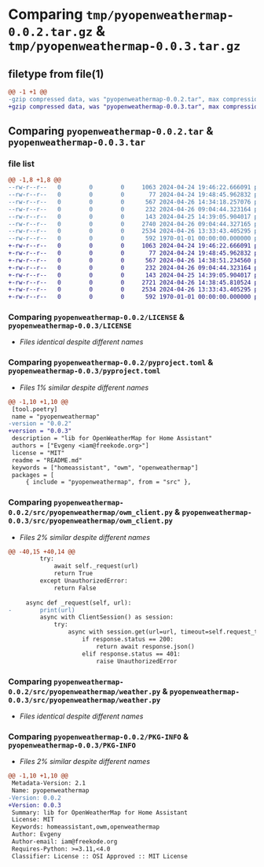 # Comparing `tmp/pyopenweathermap-0.0.2.tar.gz` & `tmp/pyopenweathermap-0.0.3.tar.gz`

## filetype from file(1)

```diff
@@ -1 +1 @@
-gzip compressed data, was "pyopenweathermap-0.0.2.tar", max compression
+gzip compressed data, was "pyopenweathermap-0.0.3.tar", max compression
```

## Comparing `pyopenweathermap-0.0.2.tar` & `pyopenweathermap-0.0.3.tar`

### file list

```diff
@@ -1,8 +1,8 @@
--rw-r--r--   0        0        0     1063 2024-04-24 19:46:22.666091 pyopenweathermap-0.0.2/LICENSE
--rw-r--r--   0        0        0       77 2024-04-24 19:48:45.962832 pyopenweathermap-0.0.2/README.md
--rw-r--r--   0        0        0      567 2024-04-26 14:34:18.257076 pyopenweathermap-0.0.2/pyproject.toml
--rw-r--r--   0        0        0      232 2024-04-26 09:04:44.323164 pyopenweathermap-0.0.2/src/pyopenweathermap/__init__.py
--rw-r--r--   0        0        0      143 2024-04-25 14:39:05.904017 pyopenweathermap-0.0.2/src/pyopenweathermap/exception.py
--rw-r--r--   0        0        0     2740 2024-04-26 09:04:44.327165 pyopenweathermap-0.0.2/src/pyopenweathermap/owm_client.py
--rw-r--r--   0        0        0     2534 2024-04-26 13:33:43.405295 pyopenweathermap-0.0.2/src/pyopenweathermap/weather.py
--rw-r--r--   0        0        0      592 1970-01-01 00:00:00.000000 pyopenweathermap-0.0.2/PKG-INFO
+-rw-r--r--   0        0        0     1063 2024-04-24 19:46:22.666091 pyopenweathermap-0.0.3/LICENSE
+-rw-r--r--   0        0        0       77 2024-04-24 19:48:45.962832 pyopenweathermap-0.0.3/README.md
+-rw-r--r--   0        0        0      567 2024-04-26 14:38:51.234560 pyopenweathermap-0.0.3/pyproject.toml
+-rw-r--r--   0        0        0      232 2024-04-26 09:04:44.323164 pyopenweathermap-0.0.3/src/pyopenweathermap/__init__.py
+-rw-r--r--   0        0        0      143 2024-04-25 14:39:05.904017 pyopenweathermap-0.0.3/src/pyopenweathermap/exception.py
+-rw-r--r--   0        0        0     2721 2024-04-26 14:38:45.810524 pyopenweathermap-0.0.3/src/pyopenweathermap/owm_client.py
+-rw-r--r--   0        0        0     2534 2024-04-26 13:33:43.405295 pyopenweathermap-0.0.3/src/pyopenweathermap/weather.py
+-rw-r--r--   0        0        0      592 1970-01-01 00:00:00.000000 pyopenweathermap-0.0.3/PKG-INFO
```

### Comparing `pyopenweathermap-0.0.2/LICENSE` & `pyopenweathermap-0.0.3/LICENSE`

 * *Files identical despite different names*

### Comparing `pyopenweathermap-0.0.2/pyproject.toml` & `pyopenweathermap-0.0.3/pyproject.toml`

 * *Files 1% similar despite different names*

```diff
@@ -1,10 +1,10 @@
 [tool.poetry]
 name = "pyopenweathermap"
-version = "0.0.2"
+version = "0.0.3"
 description = "lib for OpenWeatherMap for Home Assistant"
 authors = ["Evgeny <iam@freekode.org>"]
 license = "MIT"
 readme = "README.md"
 keywords = ["homeassistant", "owm", "openweathermap"]
 packages = [
     { include = "pyopenweathermap", from = "src" },
```

### Comparing `pyopenweathermap-0.0.2/src/pyopenweathermap/owm_client.py` & `pyopenweathermap-0.0.3/src/pyopenweathermap/owm_client.py`

 * *Files 2% similar despite different names*

```diff
@@ -40,15 +40,14 @@
         try:
             await self._request(url)
             return True
         except UnauthorizedError:
             return False
 
     async def _request(self, url):
-        print(url)
         async with ClientSession() as session:
             try:
                 async with session.get(url=url, timeout=self.request_timeout) as response:
                     if response.status == 200:
                         return await response.json()
                     elif response.status == 401:
                         raise UnauthorizedError
```

### Comparing `pyopenweathermap-0.0.2/src/pyopenweathermap/weather.py` & `pyopenweathermap-0.0.3/src/pyopenweathermap/weather.py`

 * *Files identical despite different names*

### Comparing `pyopenweathermap-0.0.2/PKG-INFO` & `pyopenweathermap-0.0.3/PKG-INFO`

 * *Files 2% similar despite different names*

```diff
@@ -1,10 +1,10 @@
 Metadata-Version: 2.1
 Name: pyopenweathermap
-Version: 0.0.2
+Version: 0.0.3
 Summary: lib for OpenWeatherMap for Home Assistant
 License: MIT
 Keywords: homeassistant,owm,openweathermap
 Author: Evgeny
 Author-email: iam@freekode.org
 Requires-Python: >=3.11,<4.0
 Classifier: License :: OSI Approved :: MIT License
```

